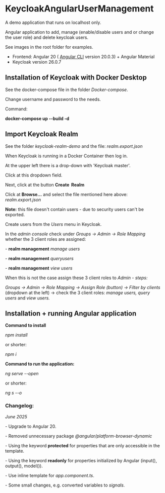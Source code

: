 # KeycloakAngularUserManagement

A demo application that runs on localhost only. 

Angular application to add, manage (enable/disable users and or change the user role) and delete keycloak users.

See images in the root folder for examples.

*   Frontend: Angular 20 ( [Angular CLI](https://github.com/angular/angular-cli) version 20.0.3) + Angular Material
*   Keycloak version 26.0.7

## Installation of Keycloak with Docker Desktop

See the docker-compose file in the folder _Docker-compose_. 

Change username and password to the needs.

Command:

**docker-compose up --build -d**

## Import Keycloak Realm

See the folder _keycloak-realm-demo_ and the file: _realm.export.json_

When Keycloak is running in a Docker Container then log in.

At the upper left there is a drop-down with 'Keycloak master'. 

Click at this dropdown field.

Next, click at the button **Create  Realm**

Click at **Browse...** and select the file mentioned here above: _realm.export.json_

**Note:** this file doesn't contain users - due to security users can't be exported.

Create users from the _Users_ menu in Keycloak.

In the _admin console_ check under _Groups -> Admin -> Role Mapping_ whether the 3 client roles are assigned:

\- **realm management** _manage users_

\- **realm management** _queryusers_

\- **realm management** _view users_

When this is not the case assign these 3 client roles to _Admin -_ _steps:_

_Groups -> Admin -> Role Mapping -> Assign Role (button) -> Filter by clients_ (dropdown at the left) -> check the 3 client roles: _manage users, query users_ and _view users._

## Installation + running Angular application

**Command to install**

_npm install_

or shorter:

_npm i_

**Command to run the application:**

_ng serve --open_

or shorter:

_ng s --o_

### **Changelog:**

_June 2025_

\- Upgrade to Angular 20. 

\- Removed unnecessary package _@angular/platform-browser-dynamic_

\- Using the keyword **protected** for properties that are only accessible in the template.

\- Using the keyword **readonly** for properties initialized by Angular (input(), output(), model()).

\- Use inline template for _app.component.ts_.

\- Some small changes, e.g. converted variables to _signals_.
